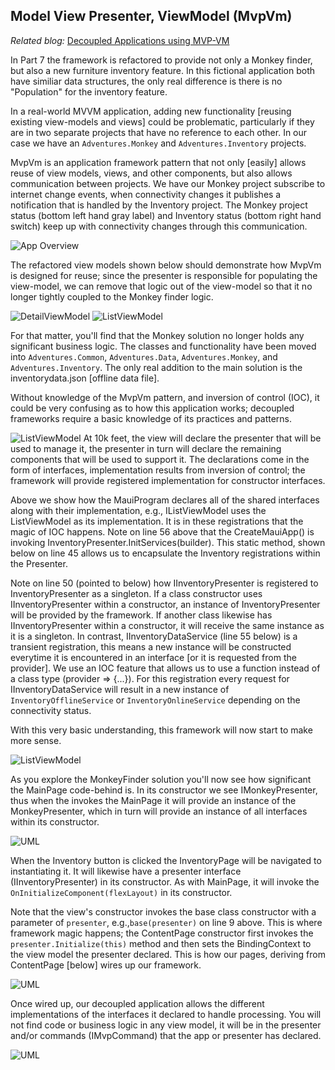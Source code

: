 
## Model View Presenter, ViewModel (MvpVm)

*Related blog:* [Decoupled Applications using MVP-VM](http://www.adventuresontheedge.net/post/2022/07/05/MAUI-MvpVm)

In Part 7 the framework is refactored to provide not only a Monkey finder, but also  a new furniture inventory feature.  In this fictional application both have similiar data structures, the only real difference is there is no "Population" for the inventory feature.

In a real-world MVVM application, adding new functionality [reusing existing view-models and views] could be problematic, particularly if they are in two separate projects that have no reference to each other.   In our case we have an `Adventures.Monkey` and `Adventures.Inventory` projects.  

MvpVm is an application framework pattern that not only [easily] allows reuse of view models, views, and other components, but also allows communication between projects.  We have our Monkey project subscribe to internet change events, when connectivity changes it publishes a notification that is handled by the Inventory project.  The Monkey project status (bottom left hand gray label) and Inventory status (bottom right hand switch) keep up with connectivity changes through this communication.

![App Overview](../Art/MvpVm/MonkeyInventory.gif)

The refactored view models shown below should demonstrate how MvpVm is designed for reuse; since the presenter is responsible for populating the view-model, we can remove that logic out of the view-model so that it no longer tightly coupled to the Monkey finder logic.

![DetailViewModel](../Art/MvpVm/DetailViewModel.png)
![ListViewModel](../Art/MvpVm/ListViewModel.png)

For that matter, you'll find that the Monkey solution no longer holds any significant business logic.  The classes and functionality have been moved into `Adventures.Common`, `Adventures.Data`, `Adventures.Monkey`, and `Adventures.Inventory`.  The only real addition to the main solution is the inventorydata.json [offline data file].

Without knowledge of the MvpVm pattern, and inversion of control (IOC), it could be very confusing as to how this application works; decoupled frameworks require a basic knowledge of its practices and patterns.  

![ListViewModel](../Art/MvpVm/MauiProgramR1.png)
At 10k feet, the view will declare the presenter that will be used to manage it, the presenter in turn will declare the remaining components that will be used to support it.  The declarations come in the form of interfaces, implementation results from inversion of control; the framework will provide registered implementation for constructor interfaces.

Above we show how the MauiProgram declares all of the shared interfaces along with their implementation, e.g., IListViewModel uses the ListViewModel as its implementation.  It is in these registrations that the magic of IOC happens.  Note on line 56 above that the CreateMauiApp() is invoking InventoryPresenter.InitServices(builder).  This static method, shown below on line 45 allows us to encapsulate the Inventory registrations within the Presenter.  

Note on line 50 (pointed to below) how IInventoryPresenter is registered to InventoryPresenter as a singleton.  If a class constructor uses IInventoryPresenter within a constructor, an instance of InventoryPresenter will be provided by the framework.  If another class likewise has IInventoryPresenter within a constructor, it will receive the same instance as it is a singleton.  In contrast, IInventoryDataService (line 55 below) is a transient registration, this means a new instance will be constructed everytime it is encountered in an interface [or it is requested from the provider].  We use an IOC feature that allows us to use a function instead of a class type (provider => {...}).  For this registration every request for  IInventoryDataService will result in a new instance of `InventoryOfflineService` or `InventoryOnlineService` depending on the connectivity status. 

With this very basic understanding, this framework will now start to make more sense.

![ListViewModel](../Art/MvpVm/InventoryPresenter.png)

As you explore the MonkeyFinder solution you'll now see how significant the MainPage code-behind is.  In its constructor we see IMonkeyPresenter, thus when the invokes the MainPage it will provide an instance of the MonkeyPresenter, which in turn will provide an instance of all interfaces within its constructor.

![UML](../Art/MvpVm/MainPageR1.png)

When the Inventory button is clicked the InventoryPage will be navigated to instantiating it.  It will likewise have a presenter interface (IInventoryPresenter) in its constructor.  As with MainPage, it will invoke the `OnInitializeComponent(flexLayout)` in its constructor.

Note that the view's constructor invokes the base class constructor with a parameter of `presenter`, e.g.,`base(presenter)` on line 9 above.  This is where framework magic happens; the ContentPage constructor first invokes the `presenter.Initialize(this)` method and then sets the BindingContext to the view model the presenter declared.  This is how our pages, deriving from ContentPage [below] wires up our framework.

![UML](../Art/MvpVm/ContentPageBase.png)

Once wired up, our decoupled application allows the different implementations of the interfaces it declared to handle processing.   You will not find code or business logic in any view model, it will be in the presenter and/or commands (IMvpCommand) that the app or presenter has declared.

![UML](../Art/MvpVm/MvpVm_Overview.png)

